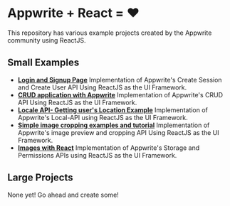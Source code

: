 # Appwrite + React = ❤️

This repository has various example projects created by the Appwrite community using ReactJS.

## Small Examples

- [**Login and Signup Page**](/example-auth/) Implementation of Appwrite's Create Session and Create User API Using ReactJS as the UI Framework.
- [**CRUD application with Appwrite**](/example-crud/) Implementation of Appwrite's CRUD API Using ReactJS as the UI Framework.
- [**Locale API- Getting user's Location Example**](/example/locale/) Implementation of Appwrite's Local-API using ReactJS as the UI Framework.
- [**Simple image cropping examples and tutorial**](/example-cropping/) Implementation of Appwrite's image preview and cropping API Using ReactJS as the UI Framework.
- [**Images with React**](/example-storage/) Implementation of Appwrite's Storage and Permissions APIs using ReactJS as the UI Framework.

## Large Projects

None yet! Go ahead and create some!
